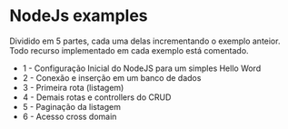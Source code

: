 # NodeJs examples

Dividido em 5 partes, cada uma delas incrementando o exemplo anteior. Todo recurso implementado em cada exemplo está comentado.

* 1 - Configuração Inicial do NodeJS para um simples Hello Word
* 2 - Conexão e inserção em um banco de dados
* 3 - Primeira rota (listagem)
* 4 - Demais rotas e controllers do CRUD
* 5 - Paginação da listagem
* 6 - Acesso cross domain
